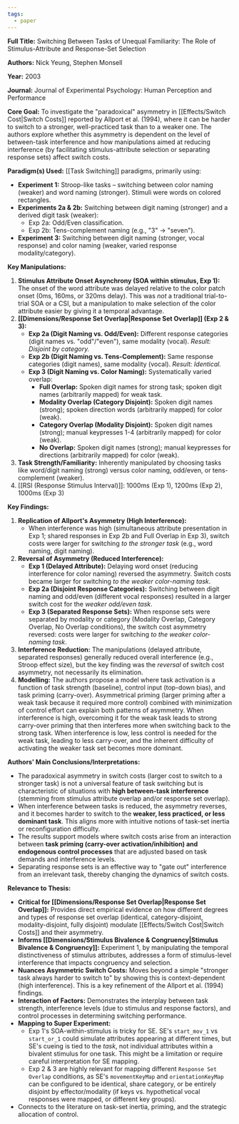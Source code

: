```yaml
---
tags:
  - paper
---
```

**Full Title:** Switching Between Tasks of Unequal Familiarity: The Role of Stimulus-Attribute and Response-Set Selection

**Authors:** Nick Yeung, Stephen Monsell

**Year:** 2003

**Journal:** Journal of Experimental Psychology: Human Perception and Performance

**Core Goal:**
To investigate the "paradoxical" asymmetry in [[Effects/Switch Cost|Switch Costs]] reported by Allport et al. (1994), where it can be harder to switch to a stronger, well-practiced task than to a weaker one. The authors explore whether this asymmetry is dependent on the level of between-task interference and how manipulations aimed at reducing interference (by facilitating stimulus-attribute selection or separating response sets) affect switch costs.

**Paradigm(s) Used:**
[[Task Switching]] paradigms, primarily using:
-   **Experiment 1:** Stroop-like tasks – switching between color naming (weaker) and word naming (stronger). Stimuli were words on colored rectangles.
-   **Experiments 2a & 2b:** Switching between digit naming (stronger) and a derived digit task (weaker):
    -   Exp 2a: Odd/Even classification.
    -   Exp 2b: Tens-complement naming (e.g., "3" -> "seven").
-   **Experiment 3:** Switching between digit naming (stronger, vocal response) and color naming (weaker, varied response modality/category).

**Key Manipulations:**

1.  **Stimulus Attribute Onset Asynchrony (SOA within stimulus, Exp 1):** The onset of the word attribute was delayed relative to the color patch onset (0ms, 160ms, or 320ms delay). This was *not* a traditional trial-to-trial SOA or a CSI, but a manipulation to make selection of the color attribute easier by giving it a temporal advantage.
2.  **[[Dimensions/Response Set Overlap|Response Set Overlap]] (Exp 2 & 3):**
    *   **Exp 2a (Digit Naming vs. Odd/Even):** Different response categories (digit names vs. "odd"/"even"), same modality (vocal). *Result: Disjoint by category.*
    *   **Exp 2b (Digit Naming vs. Tens-Complement):** Same response categories (digit names), same modality (vocal). *Result: Identical.*
    *   **Exp 3 (Digit Naming vs. Color Naming):** Systematically varied overlap:
        *   **Full Overlap:** Spoken digit names for strong task; spoken digit names (arbitrarily mapped) for weak task.
        *   **Modality Overlap (Category Disjoint):** Spoken digit names (strong); spoken direction words (arbitrarily mapped) for color (weak).
        *   **Category Overlap (Modality Disjoint):** Spoken digit names (strong); manual keypresses 1-4 (arbitrarily mapped) for color (weak).
        *   **No Overlap:** Spoken digit names (strong); manual keypresses for directions (arbitrarily mapped) for color (weak).
3.  **Task Strength/Familiarity:** Inherently manipulated by choosing tasks like word/digit naming (strong) versus color naming, odd/even, or tens-complement (weaker).
4. [[RSI (Response Stimulus Interval)]]: 1000ms (Exp 1), 1200ms (Exp 2), 1000ms (Exp 3)

**Key Findings:**

1.  **Replication of Allport's Asymmetry (High Interference):**
    *   When interference was high (simultaneous attribute presentation in Exp 1; shared responses in Exp 2b and Full Overlap in Exp 3), switch costs were larger for switching *to the stronger task* (e.g., word naming, digit naming).
2.  **Reversal of Asymmetry (Reduced Interference):**
    *   **Exp 1 (Delayed Attribute):** Delaying word onset (reducing interference for color naming) reversed the asymmetry. Switch costs became larger for switching *to the weaker color-naming task*.
    *   **Exp 2a (Disjoint Response Categories):** Switching between digit naming and odd/even (different vocal responses) resulted in a larger switch cost for the *weaker odd/even task*.
    *   **Exp 3 (Separated Response Sets):** When response sets were separated by modality or category (Modality Overlap, Category Overlap, No Overlap conditions), the switch cost asymmetry reversed: costs were larger for switching *to the weaker color-naming task*.
3.  **Interference Reduction:** The manipulations (delayed attribute, separated responses) generally reduced overall interference (e.g., Stroop effect size), but the key finding was the *reversal* of switch cost asymmetry, not necessarily its elimination.
4.  **Modelling:** The authors propose a model where task activation is a function of task strength (baseline), control input (top-down bias), and task priming (carry-over). Asymmetrical priming (larger priming after a weak task because it required more control) combined with minimization of control effort can explain both patterns of asymmetry. When interference is high, overcoming it for the weak task leads to strong carry-over priming that then interferes more when switching back to the strong task. When interference is low, less control is needed for the weak task, leading to less carry-over, and the inherent difficulty of activating the weaker task set becomes more dominant.

**Authors' Main Conclusions/Interpretations:**

-   The paradoxical asymmetry in switch costs (larger cost to switch to a stronger task) is not a universal feature of task switching but is characteristic of situations with **high between-task interference** (stemming from stimulus attribute overlap and/or response set overlap).
-   When interference between tasks is reduced, the asymmetry reverses, and it becomes harder to switch to the **weaker, less practiced, or less dominant task**. This aligns more with intuitive notions of task-set inertia or reconfiguration difficulty.
-   The results support models where switch costs arise from an interaction between **task priming (carry-over activation/inhibition) and endogenous control processes** that are adjusted based on task demands and interference levels.
-   Separating response sets is an effective way to "gate out" interference from an irrelevant task, thereby changing the dynamics of switch costs.

**Relevance to Thesis:**

-   **Critical for [[Dimensions/Response Set Overlap|Response Set Overlap]]:** Provides direct empirical evidence on how different degrees and types of response set overlap (identical, category-disjoint, modality-disjoint, fully disjoint) modulate [[Effects/Switch Cost|Switch Costs]] and their asymmetry.
-   **Informs [[Dimensions/Stimulus Bivalence & Congruency|Stimulus Bivalence & Congruency]]:** Experiment 1, by manipulating the temporal distinctiveness of stimulus attributes, addresses a form of stimulus-level interference that impacts congruency and selection.
-   **Nuances Asymmetric Switch Costs:** Moves beyond a simple "stronger task always harder to switch to" by showing this is context-dependent (high interference). This is a key refinement of the Allport et al. (1994) findings.
-   **Interaction of Factors:** Demonstrates the interplay between task strength, interference levels (due to stimulus and response factors), and control processes in determining switching performance.
-   **Mapping to Super Experiment:**
    *   Exp 1's SOA-within-stimulus is tricky for SE. SE's `start_mov_1` vs `start_or_1` could simulate attributes appearing at different times, but SE's cueing is tied to the *task*, not individual attributes within a bivalent stimulus for one task. This might be a limitation or require careful interpretation for SE mapping.
    *   Exp 2 & 3 are highly relevant for mapping different `Response Set Overlap` conditions, as SE's `movementKeyMap` and `orientationKeyMap` can be configured to be identical, share category, or be entirely disjoint by effector/modality (if keys vs. hypothetical vocal responses were mapped, or different key groups).
-   Connects to the literature on task-set inertia, priming, and the strategic allocation of control.